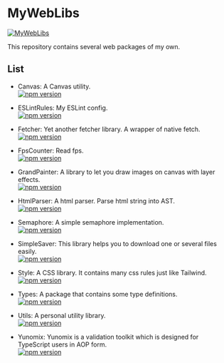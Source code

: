 # MyWebLibs

[![MyWebLibs](https://github.com/LancerComet/MyWebLibs/workflows/Test/badge.svg)](https://github.com/LancerComet/MyWebLibs/actions)

This repository contains several web packages of my own.

## List

 - Canvas: A Canvas utility.  
[![npm version](https://badge.fury.io/js/@lancercomet%2Fcanvas.svg)](https://www.npmjs.org/@lancercomet%2Fcanvas)

 - ESLintRules: My ESLint config.  
[![npm version](https://badge.fury.io/js/@lancercomet%2Feslint-config-eslint-rules.svg)](https://www.npmjs.org/@lancercomet%2Feslint-config-eslint-rules)

 - Fetcher: Yet another fetcher library. A wrapper of native fetch.  
[![npm version](https://badge.fury.io/js/@lancercomet%2Ffetcher.svg)](https://www.npmjs.org/@lancercomet%2Ffetcher)

- FpsCounter: Read fps.  
[![npm version](https://badge.fury.io/js/@lancercomet%2Ffps-counter.svg)](https://www.npmjs.org/@lancercomet%2Ffps-counter)

- GrandPainter: A library to let you draw images on canvas with layer effects.  
[![npm version](https://badge.fury.io/js/@lancercomet%2Fgrand-painter.svg)](https://www.npmjs.org/@lancercomet%2Fgrand-painter)

- HtmlParser: A html parser. Parse html string into AST.  
[![npm version](https://badge.fury.io/js/@lancercomet%2Fhtml-parser.svg)](https://www.npmjs.org/@lancercomet%2Fhtml-parser)

- Semaphore: A simple semaphore implementation.  
[![npm version](https://badge.fury.io/js/@lancercomet%2Flib.semaphore.svg)](https://www.npmjs.org/@lancercomet%2Flib.semaphore)

- SimpleSaver: This library helps you to download one or several files easily.  
[![npm version](https://badge.fury.io/js/@kaynewang%2Fsimple-saver.svg)](https://www.npmjs.org/@kaynewang%2Fsimple-saver)

- Style: A CSS library. It contains many css rules just like Tailwind.  
[![npm version](https://badge.fury.io/js/@lancercomet%2Fstyle.svg)](https://www.npmjs.org/@lancercomet%2Fstyle)

- Types: A package that contains some type definitions.  
[![npm version](https://badge.fury.io/js/@lancercomet%2Ftypes.svg)](https://www.npmjs.org/@lancercomet%2Ftypes)

- Utils: A personal utility library.  
[![npm version](https://badge.fury.io/js/@lancercomet%2Futils.svg)](https://www.npmjs.org/@lancercomet%2Futils)

- Yunomix: Yunomix is a validation toolkit which is designed for TypeScript users in AOP form.  
[![npm version](https://badge.fury.io/js/@lancercomet%2Fyunomix.svg)](https://www.npmjs.org/@lancercomet%2Fyunomix)

